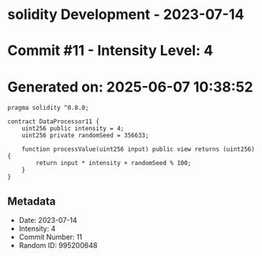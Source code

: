 ﻿# solidity Development - 2023-07-14
# Commit #11 - Intensity Level: 4
# Generated on: 2025-06-07 10:38:52
```solidity
pragma solidity ^0.8.0;

contract DataProcessor11 {
    uint256 public intensity = 4;
    uint256 private randomSeed = 356633;

    function processValue(uint256 input) public view returns (uint256) {
        return input * intensity + randomSeed % 100;
    }
}
```
## Metadata
- Date: 2023-07-14
- Intensity: 4
- Commit Number: 11
- Random ID: 995200648
